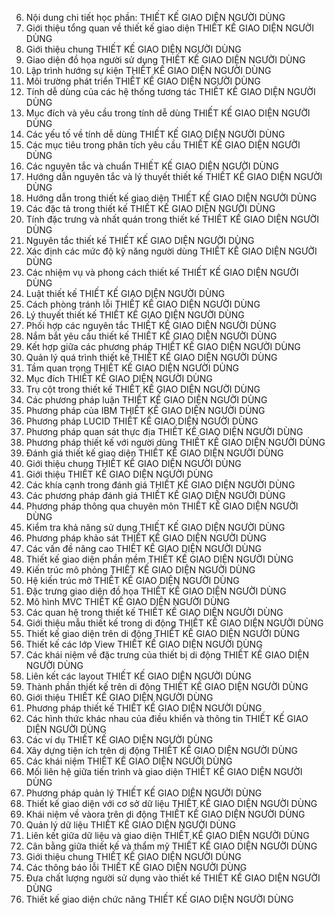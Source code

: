 6. Nội dung chi tiết học phần: THIẾT KẾ GIAO DIỆN NGƯỜI DÙNG
1. Giới thiệu tổng quan về thiết kế giao diện THIẾT KẾ GIAO DIỆN NGƯỜI DÙNG
1. Giới thiệu chung THIẾT KẾ GIAO DIỆN NGƯỜI DÙNG
1. Giao diện đồ họa người sử dụng THIẾT KẾ GIAO DIỆN NGƯỜI DÙNG
2. Lập trình hướng sự kiện THIẾT KẾ GIAO DIỆN NGƯỜI DÙNG
3. Môi trường phát triển THIẾT KẾ GIAO DIỆN NGƯỜI DÙNG
2. Tính dễ dùng của các hệ thống tương tác THIẾT KẾ GIAO DIỆN NGƯỜI DÙNG
1. Mục đích và yêu cầu trong tính dễ dùng THIẾT KẾ GIAO DIỆN NGƯỜI DÙNG
2. Các yếu tố về tính dễ dùng THIẾT KẾ GIAO DIỆN NGƯỜI DÙNG
3. Các mục tiêu trong phân tích yêu cầu THIẾT KẾ GIAO DIỆN NGƯỜI DÙNG
4. Các nguyên tắc và chuẩn THIẾT KẾ GIAO DIỆN NGƯỜI DÙNG
2. Hướng dẫn nguyên tắc và lý thuyết thiết kế THIẾT KẾ GIAO DIỆN NGƯỜI DÙNG
1. Hướng dẫn trong thiết kế giao diện THIẾT KẾ GIAO DIỆN NGƯỜI DÙNG
1. Các đặc tả trong thiết kế THIẾT KẾ GIAO DIỆN NGƯỜI DÙNG
2. Tính đặc trưng và nhất quán trong thiết kế THIẾT KẾ GIAO DIỆN NGƯỜI DÙNG
2. Nguyên tắc thiết kế THIẾT KẾ GIAO DIỆN NGƯỜI DÙNG
1. Xác định các mức độ kỹ năng người dùng THIẾT KẾ GIAO DIỆN NGƯỜI DÙNG
2. Các nhiệm vụ và phong cách thiết kế THIẾT KẾ GIAO DIỆN NGƯỜI DÙNG
3. Luật thiết kế THIẾT KẾ GIAO DIỆN NGƯỜI DÙNG
4. Cách phòng tránh lỗi THIẾT KẾ GIAO DIỆN NGƯỜI DÙNG
3. Lý thuyết thiết kế THIẾT KẾ GIAO DIỆN NGƯỜI DÙNG
1. Phối hợp các nguyên tắc THIẾT KẾ GIAO DIỆN NGƯỜI DÙNG
2. Nắm bắt yêu cầu thiết kế THIẾT KẾ GIAO DIỆN NGƯỜI DÙNG
3. Kết hợp giữa các phương pháp THIẾT KẾ GIAO DIỆN NGƯỜI DÙNG
3. Quản lý quá trình thiết kế THIẾT KẾ GIAO DIỆN NGƯỜI DÙNG
1. Tầm quan trọng THIẾT KẾ GIAO DIỆN NGƯỜI DÙNG
1. Mục đích THIẾT KẾ GIAO DIỆN NGƯỜI DÙNG
2. Trụ cột trong thiết kế THIẾT KẾ GIAO DIỆN NGƯỜI DÙNG
2. Các phương pháp luận THIẾT KẾ GIAO DIỆN NGƯỜI DÙNG
1. Phương pháp của IBM THIẾT KẾ GIAO DIỆN NGƯỜI DÙNG
2. Phương pháp LUCID THIẾT KẾ GIAO DIỆN NGƯỜI DÙNG
3. Phương pháp quan sát thực địa THIẾT KẾ GIAO DIỆN NGƯỜI DÙNG
4. Phương pháp thiết kế với người dùng THIẾT KẾ GIAO DIỆN NGƯỜI DÙNG
4. Đánh giá thiết kế giao diện THIẾT KẾ GIAO DIỆN NGƯỜI DÙNG
1. Giới thiệu chung THIẾT KẾ GIAO DIỆN NGƯỜI DÙNG
1. Giới thiệu THIẾT KẾ GIAO DIỆN NGƯỜI DÙNG
2. Các khía cạnh trong đánh giá THIẾT KẾ GIAO DIỆN NGƯỜI DÙNG
2. Các phương pháp đánh giá THIẾT KẾ GIAO DIỆN NGƯỜI DÙNG
1. Phương pháp thông qua chuyên môn THIẾT KẾ GIAO DIỆN NGƯỜI DÙNG
2. Kiểm tra khả năng sử dụng THIẾT KẾ GIAO DIỆN NGƯỜI DÙNG
3. Phương pháp khảo sát THIẾT KẾ GIAO DIỆN NGƯỜI DÙNG
3. Các vấn đề nâng cao THIẾT KẾ GIAO DIỆN NGƯỜI DÙNG
5. Thiết kế giao diện phần mềm THIẾT KẾ GIAO DIỆN NGƯỜI DÙNG
1. Kiến trúc mô phỏng THIẾT KẾ GIAO DIỆN NGƯỜI DÙNG
1. Hệ kiến trúc mở THIẾT KẾ GIAO DIỆN NGƯỜI DÙNG
2. Đặc trưng giao diện đồ họa THIẾT KẾ GIAO DIỆN NGƯỜI DÙNG
2. Mô hình MVC THIẾT KẾ GIAO DIỆN NGƯỜI DÙNG
3. Các quan hệ trong thiết kế THIẾT KẾ GIAO DIỆN NGƯỜI DÙNG
4. Giới thiệu mẫu thiết kế trong di động THIẾT KẾ GIAO DIỆN NGƯỜI DÙNG
6. Thiết kế giao diện trên di động THIẾT KẾ GIAO DIỆN NGƯỜI DÙNG
1. Thiết kế các lớp View THIẾT KẾ GIAO DIỆN NGƯỜI DÙNG
2. Các khái niệm về đặc trưng của thiết bị di động THIẾT KẾ GIAO DIỆN NGƯỜI DÙNG
3. Liên kết các layout THIẾT KẾ GIAO DIỆN NGƯỜI DÙNG
7. Thành phần thiết kế trên di động THIẾT KẾ GIAO DIỆN NGƯỜI DÙNG
1. Giới thiệu THIẾT KẾ GIAO DIỆN NGƯỜI DÙNG
2. Phương pháp thiết kế THIẾT KẾ GIAO DIỆN NGƯỜI DÙNG
3. Các hình thức khác nhau của điều khiển và thông tin THIẾT KẾ GIAO DIỆN NGƯỜI DÙNG
4. Các ví dụ THIẾT KẾ GIAO DIỆN NGƯỜI DÙNG
8. Xây dựng tiện ích trên di động THIẾT KẾ GIAO DIỆN NGƯỜI DÙNG
1. Các khái niệm THIẾT KẾ GIAO DIỆN NGƯỜI DÙNG
2. Mối liên hệ giữa tiến trình và giao diện THIẾT KẾ GIAO DIỆN NGƯỜI DÙNG
3. Phương pháp quản lý THIẾT KẾ GIAO DIỆN NGƯỜI DÙNG
9. Thiết kế giao diện với cơ sở dữ liệu THIẾT KẾ GIAO DIỆN NGƯỜI DÙNG
1. Khái niệm về vàora trên di động THIẾT KẾ GIAO DIỆN NGƯỜI DÙNG
2. Quản lý dữ liệu THIẾT KẾ GIAO DIỆN NGƯỜI DÙNG
3. Liên kết giữa dữ liệu và giao diện THIẾT KẾ GIAO DIỆN NGƯỜI DÙNG
10. Cân bằng giữa thiết kế và thẩm mỹ THIẾT KẾ GIAO DIỆN NGƯỜI DÙNG
1. Giới thiệu chung THIẾT KẾ GIAO DIỆN NGƯỜI DÙNG
2. Các thông báo lỗi THIẾT KẾ GIAO DIỆN NGƯỜI DÙNG
3. Đưa chất lượng người sử dụng vào thiết kế THIẾT KẾ GIAO DIỆN NGƯỜI DÙNG
4. Thiết kế giao diện chức năng THIẾT KẾ GIAO DIỆN NGƯỜI DÙNG
